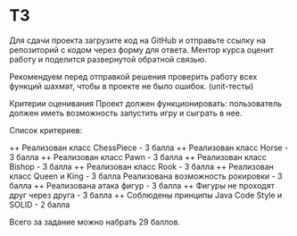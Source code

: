 # ТЗ
Для сдачи проекта загрузите код на GitHub и отправьте ссылку на репозиторий с кодом через форму для ответа. Ментор курса оценит работу и поделится развернутой обратной связью.

Рекомендуем перед отправкой решения проверить работу всех функций шахмат, чтобы в проекте не было ошибок. (unit-тесты)

Критерии оценивания
Проект должен функционировать: пользователь должен иметь возможность запустить игру и сыграть в нее.

Список критериев:

++ Реализован класс ChessPiece - 3 балла
++ Реализован класс Horse - 3 балла
++ Реализован класс Pawn - 3 балла
++ Реализован класс Bishop - 3 балла
++ Реализован класс Rook - 3 балла
++ Реализован класс Queen и King - 3 балла
Реализована возможность рокировки - 3 балла
++ Реализована атака фигур - 3 балла
++ Фигуры не проходят друг через друга - 3 балла
++ Соблюдены принципы Java Code Style и SOLID - 2 балла

Всего за задание можно набрать 29 баллов.